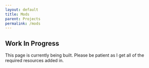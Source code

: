 ```yaml
---
layout: default
title: Mods
parent: Projects
permalink: /mods
---
```




## Work In Progress

This page is currently being built. Please be patient as I get all of the required resources added in.
